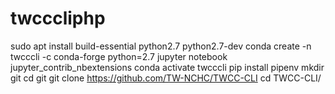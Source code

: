 # twcccliphp

  
  sudo apt install build-essential python2.7 python2.7-dev
  conda create -n twcccli -c conda-forge python=2.7 jupyter notebook jupyter_contrib_nbextensions
  conda activate twcccli
  pip install pipenv
  mkdir git 
  cd git
  git clone https://github.com/TW-NCHC/TWCC-CLI
  cd TWCC-CLI/

